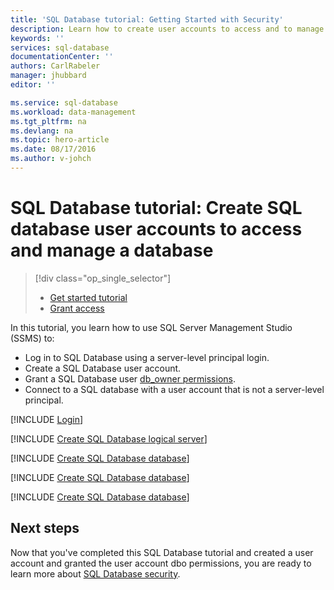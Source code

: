 ```yaml
---
title: 'SQL Database tutorial: Getting Started with Security'
description: Learn how to create user accounts to access and to manage a database.
keywords: ''
services: sql-database
documentationCenter: ''
authors: CarlRabeler
manager: jhubbard
editor: ''

ms.service: sql-database
ms.workload: data-management
ms.tgt_pltfrm: na
ms.devlang: na
ms.topic: hero-article
ms.date: 08/17/2016
ms.author: v-johch
---
```


# SQL Database tutorial: Create SQL database user accounts to access and manage a database

> [!div class="op_single_selector"]
>- [Get started tutorial](./sql-database-get-started-security.md)
>- [Grant access](./sql-database-manage-logins.md)

In this tutorial, you learn how to use SQL Server Management Studio (SSMS) to:

- Log in to SQL Database using a server-level principal login.
- Create a SQL Database user account.
- Grant a SQL Database user [db_owner permissions](https://msdn.microsoft.com/zh-cn/library/ms189121.aspx#Anchor_0).
- Connect to a SQL database with a user account that is not a server-level principal.

[!INCLUDE [Login](../../includes/azure-getting-started-portal-login.md)]

[!INCLUDE [Create SQL Database logical server](../../includes/sql-database-sql-server-management-studio-connect-server-principal.md)]

[!INCLUDE [Create SQL Database database](../../includes/sql-database-create-new-database-user.md)]

[!INCLUDE [Create SQL Database database](../../includes/sql-database-grant-database-user-dbo-permissions.md)]

[!INCLUDE [Create SQL Database database](../../includes/sql-database-sql-server-management-studio-connect-user.md)]

## Next steps
Now that you've completed this SQL Database tutorial and created a user account and granted the user account dbo permissions, you are ready to learn more about 
[SQL Database security](./sql-database-manage-logins.md).